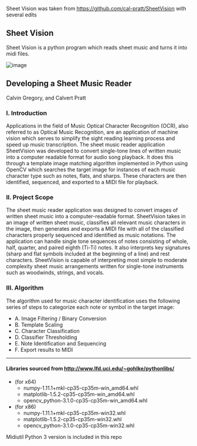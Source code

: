 Sheet Vision was taken from https://github.com/cal-pratt/SheetVision with several edits

## Sheet Vision

Sheet Vision is a python program which reads sheet music and turns it into midi files.

![image](https://cloud.githubusercontent.com/assets/7611406/17604255/9819f878-5fef-11e6-8f49-865d07284803.png)

## Developing a Sheet Music Reader
Calvin Gregory, and Calvert Pratt

### I.	Introduction
Applications in the field of Music Optical Character Recognition (OCR), also referred to as Optical Music Recognition, are an application of machine vision which serves to simplify the sight reading learning process and speed up music transcription. The sheet music reader application SheetVision was developed to convert single-tone lines of written music into a computer readable format for audio song playback. It does this through a template image matching algorithm implemented in Python using OpenCV which searches the target image for instances of each music character type such as notes, flats, and sharps. These characters are then identified, sequenced, and exported to a MIDI file for playback. 

### II.	Project Scope
The sheet music reader application was designed to convert images of written sheet music into a computer-readable format. SheetVision takes in an image of written sheet music, classifies all relevant music characters in the image, then generates and exports a MIDI file with all of the classified characters properly sequenced and identified as music notations. The application can handle single tone sequences of notes consisting of whole, half, quarter, and paired eighth (Ti-Ti) notes. It also interprets key signatures (sharp and flat symbols included at the beginning of a line) and rest characters. SheetVision is capable of interpreting most simple to moderate complexity sheet music arrangements written for single-tone instruments such as woodwinds, strings, and vocals. 

### III.	Algorithm
The algorithm used for music character identification uses the following series of steps to categorize each note or symbol in the target image:
 - A.	Image Filtering / Binary Conversion
 - B.	Template Scaling
 - C.	Character Classification
 - D.	Classifier Thresholding
 - E.	Note Identification and Sequencing
 - F.	Export results to MIDI

------------------

#### Libraries sourced from http://www.lfd.uci.edu/~gohlke/pythonlibs/
- (for x64)
  - numpy-1.11.1+mkl-cp35-cp35m-win_amd64.whl
  - matplotlib-1.5.2-cp35-cp35m-win_amd64.whl
  - opencv_python-3.1.0-cp35-cp35m-win_amd64.whl
- (for x86) 
  - numpy-1.11.1+mkl-cp35-cp35m-win32.whl
  - matplotlib-1.5.2-cp35-cp35m-win32.whl
  - opencv_python-3.1.0-cp35-cp35m-win32.whl

Midiutil Python 3 version is included in this repo
